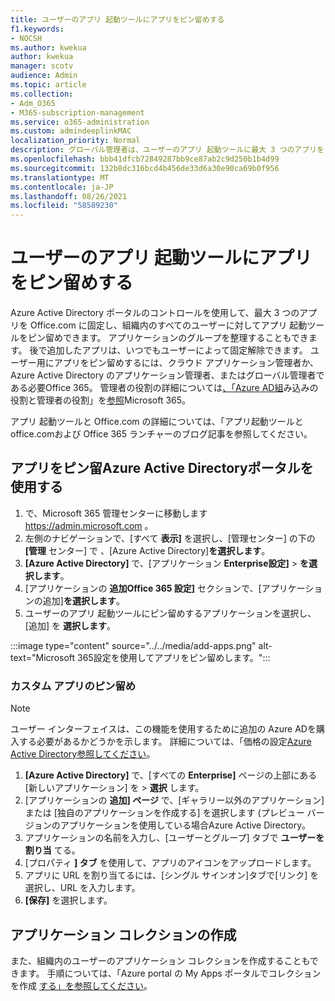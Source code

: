 ```yaml
---
title: ユーザーのアプリ 起動ツールにアプリをピン留めする
f1.keywords:
- NOCSH
ms.author: kwekua
author: kwekua
manager: scotv
audience: Admin
ms.topic: article
ms.collection:
- Adm_O365
- M365-subscription-management
ms.service: o365-administration
ms.custom: admindeeplinkMAC
localization_priority: Normal
description: グローバル管理者は、ユーザーのアプリ 起動ツールに最大 3 つのアプリをピン留めできます。
ms.openlocfilehash: bbb41dfcb72849287bb9ce87ab2c9d250b1b4d99
ms.sourcegitcommit: 132b8dc316bcd4b456de33d6a30e90ca69b0f956
ms.translationtype: MT
ms.contentlocale: ja-JP
ms.lasthandoff: 08/26/2021
ms.locfileid: "58589230"
---
```

# <a name="pin-apps-to-your-users-app-launcher"></a>ユーザーのアプリ 起動ツールにアプリをピン留めする

Azure Active Directory ポータルのコントロールを使用して、最大 3 つのアプリを Office.com に固定し、組織内のすべてのユーザーに対してアプリ 起動ツールをピン留めできます。 アプリケーションのグループを整理することもできます。 後で追加したアプリは、いつでもユーザーによって固定解除できます。 ユーザー用にアプリをピン留めするには、クラウド アプリケーション管理者か、Azure Active Directory のアプリケーション管理者、またはグローバル管理者である必要Office 365。 管理者の役割の詳細については[、「Azure AD組](/azure/active-directory/roles/permissions-reference)み込みの役割と管理者の役割」を[参照](../add-users/about-admin-roles.md)Microsoft 365。 

アプリ 起動ツールと Office.com の詳細については、「アプリ[](https://support.microsoft.com/office/79f12104-6fed-442f-96a0-eb089a3f476a)起動ツールと office.com[](https://techcommunity.microsoft.com/t5/office-365-blog/updates-to-office-com-and-the-office-365-app-launcher/ba-p/1150503)および Office 365 ランチャーのブログ記事を参照してください。

## <a name="use-the-azure-active-directory-portal-to-pin-apps"></a>アプリをピン留Azure Active Directoryポータルを使用する

1. で、Microsoft 365 管理センターに移動します <a href="https://go.microsoft.com/fwlink/p/?linkid=2024339" target="_blank">https://admin.microsoft.com</a> 。
2. 左側のナビゲーションで、[すべて **表示]** を選択し、[管理センター] の下の **[管理** センター] で 、[Azure Active Directory]**を選択します**。
3. **[Azure Active Directory]** で、[アプリケーション **Enterprise設定]**  >  **を選択します**。
4. [アプリケーションの **追加Office 365 設定]** セクションで、[アプリケーションの追加]**を選択します**。
5. ユーザーのアプリ 起動ツールにピン留めするアプリケーションを選択し、[追加] を **選択します**。

:::image type="content" source="../../media/add-apps.png" alt-text="Microsoft 365設定を使用してアプリをピン留めします。":::

### <a name="pin-a-custom-app"></a>カスタム アプリのピン留め

> [!NOTE]
> ユーザー インターフェイスは、この機能を使用するために追加の Azure ADを購入する必要があるかどうかを示します。 詳細については、「価格の設定[Azure Active Directory参照してください](https://azure.microsoft.com/pricing/details/active-directory/)。

1. **[Azure Active Directory]** で、[すべての **Enterprise]** ページの上部にある [新しいアプリケーション] を  >  **選択** します。
2. [アプリケーションの **追加] ページ** で、[ギャラリー以外のアプリケーション] または [独自のアプリケーションを作成する] を選択します (プレビュー バージョンのアプリケーションを使用している場合Azure Active Directory。 
3. アプリケーションの名前を入力し、[ユーザーとグループ] タブで **ユーザーを割り当** てる。
4. [プロパティ **] タブ** を使用して、アプリのアイコンをアップロードします。
5. アプリに URL を割り当てるには、[シングル サインオン]タブで[リンク] を選択し、URL を入力します。
6. **[保存]** を選択します。

## <a name="create-application-collections"></a>アプリケーション コレクションの作成

また、組織内のユーザーのアプリケーション コレクションを作成することもできます。 手順については、「Azure portal の My Apps ポータルでコレクションを作成 [する」を参照してください](/azure/active-directory/manage-apps/access-panel-collections)。